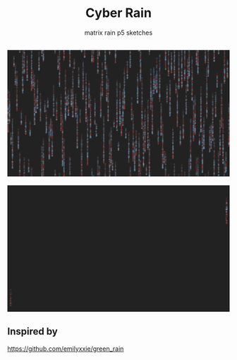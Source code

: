 <h1 align="center">
  Cyber Rain
</h1>
<p align="center">
  matrix rain p5 sketches
</p>
<br />
<div align="center">
 <img src="./matrix-rain/matrix-rain.png" width="600">
</div>
<br />
<div align="center"> 
  <img src="./cyber-rain/cyber-rain.png" width="600" />
</div>

## Inspired by

https://github.com/emilyxxie/green_rain

